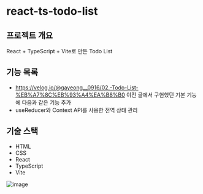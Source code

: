 # react-ts-todo-list

## 프로젝트 개요
React + TypeScript + Vite로 만든 Todo List

## 기능 목록
- https://velog.io/@gayeong__0916/02.-Todo-List-%EB%A7%8C%EB%93%A4%EA%B8%B0 이전 글에서 구현했던 기본 기능에 다음과 같은 기능 추가
- useReducer와 Context API를 사용한 전역 상태 관리

## 기술 스택
- HTML
- CSS
- React
- TypeScript
- Vite

![image](https://github.com/user-attachments/assets/b1b33387-7bbf-40d0-9508-47551c8c8218)

